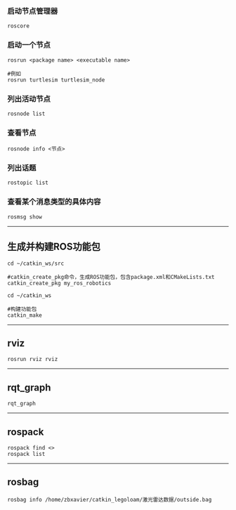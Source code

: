 ### 启动节点管理器
```
roscore
```

### 启动一个节点
```
rosrun <package name> <executable name>

#例如
rosrun turtlesim turtlesim_node
```

### 列出活动节点
```
rosnode list
```

### 查看节点
```
rosnode info <节点>
```

### 列出话题
```
rostopic list
```

### 查看某个消息类型的具体内容
```
rosmsg show
```

---


## 生成并构建ROS功能包

```
cd ~/catkin_ws/src

#catkin_create_pkg命令，生成ROS功能包，包含package.xml和CMakeLists.txt
catkin_create_pkg my_ros_robotics

cd ~/catkin_ws

#构建功能包
catkin_make

```

---

## rviz

```
rosrun rviz rviz
```
---


## rqt_graph

```
rqt_graph
```

---


## rospack

```
rospack find <>
rospack list
```


---

## rosbag

```
rosbag info /home/zbxavier/catkin_legoloam/激光雷达数据/outside.bag
```
